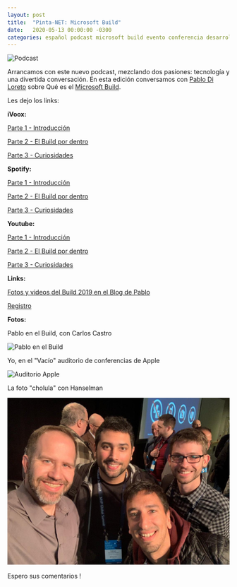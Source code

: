 ```yaml
---
layout: post
title:  "Pinta-NET: Microsoft Build"
date:   2020-05-13 00:00:00 -0300
categories: español podcast microsoft build evento conferencia desarrolladores .net azure mvp
---
```


![Podcast](https://1gew6o3qn6vx9kp3s42ge0y1-wpengine.netdna-ssl.com/wp-content/uploads/prod/2020/04/Build-Hero-Image_OMB.jpg)

Arrancamos con este nuevo podcast, mezclando dos pasiones: tecnología y una divertida conversación. En esta edición conversamos con [Pablo Di Loreto](https://ar.linkedin.com/in/pablodiloreto/es-es) sobre Qué es el [Microsoft Build](https://mybuild.microsoft.com/).

Les dejo los links:

**iVoox:**

[Parte 1 - Introducción](https://ar.ivoox.com/es/50950548)

[Parte 2 - El Build por dentro](https://ar.ivoox.com/es/50985154)

[Parte 3 - Curiosidades](https://ar.ivoox.com/es/51113126)

**Spotify:**

[Parte 1 - Introducción](https://open.spotify.com/episode/0O1dL0z7VMr08xEe5Db1C2?si=YIv-cHUJSm2GLY9j4HnE2w)

[Parte 2 - El Build por dentro](https://open.spotify.com/episode/2dbikpxaXmV2ULknkd2LyJ?si=GhuuY9lUQC6PR3pf0ngwGQ)

[Parte 3 - Curiosidades](https://open.spotify.com/episode/4XZgklPtNyrWhwUTJjEFdx?si=HuSjUMq8StG5PwRbKHs5vA)

**Youtube:**

[Parte 1 - Introducción](https://www.youtube.com/watch?v=Vztu1e3d7yc)

[Parte 2 - El Build por dentro](https://www.youtube.com/watch?v=ht8UbQOrBKo)

[Parte 3 - Curiosidades](https://youtu.be/4QtvFbxs_jo)


**Links:**

[Fotos y videos del Build 2019 en el Blog de Pablo](https://pablodiloreto.com/microsoft-build-2019-un-recorrido-virtual/)

[Registro](https://register.build.microsoft.com/)

**Fotos:**

Pablo en el Build, con Carlos Castro

![Pablo en el Build](https://pablodiloreto.com/wp-content/uploads/2020/02/59829842_2596184863728199_6639252203838111744_o.jpg)

Yo, en el "Vacío" auditorio de conferencias de Apple

![Auditorio Apple](/imgs/apple.jpg)

La foto "cholula" con Hanselman

![Foto con Hanselman](/imgs/hanselman.jpg)

Espero sus comentarios !
